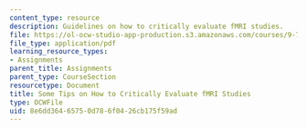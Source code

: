 ```yaml
---
content_type: resource
description: Guidelines on how to critically evaluate fMRI studies.
file: https://ol-ocw-studio-app-production.s3.amazonaws.com/courses/9-71-functional-mri-of-high-level-vision-fall-2007/8e6dd36465750d786f0426cb175f59ad_crtqufmripapr.pdf
file_type: application/pdf
learning_resource_types:
- Assignments
parent_title: Assignments
parent_type: CourseSection
resourcetype: Document
title: Some Tips on How to Critically Evaluate fMRI Studies
type: OCWFile
uid: 8e6dd364-6575-0d78-6f04-26cb175f59ad
---
```

